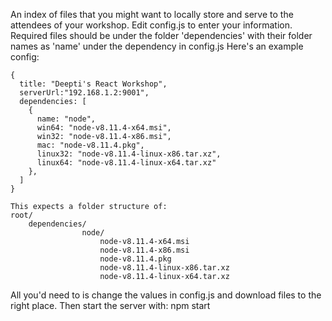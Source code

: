An index of files that you might want to locally store and serve to the attendees of your workshop.
Edit config.js to enter your information.
Required files should be under the folder 'dependencies' with their folder names as 'name' under the dependency in config.js
Here's an example config:
```
{
  title: "Deepti's React Workshop",
  serverUrl:"192.168.1.2:9001",
  dependencies: [
    {
      name: "node",
      win64: "node-v8.11.4-x64.msi",
      win32: "node-v8.11.4-x86.msi",
      mac: "node-v8.11.4.pkg",
      linux32: "node-v8.11.4-linux-x86.tar.xz",
      linux64: "node-v8.11.4-linux-x64.tar.xz"
    },
  ]
}
```

```
This expects a folder structure of:
root/
    dependencies/
                node/
                    node-v8.11.4-x64.msi
                    node-v8.11.4-x86.msi
                    node-v8.11.4.pkg
                    node-v8.11.4-linux-x86.tar.xz
                    node-v8.11.4-linux-x64.tar.xz

```

All you'd need to is change the values in config.js and download files to the right place.
Then start the server with:
npm start